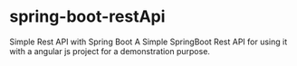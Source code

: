 # spring-boot-restApi
Simple Rest API with Spring Boot
A Simple SpringBoot Rest API for using it with a angular js project for a demonstration purpose.
